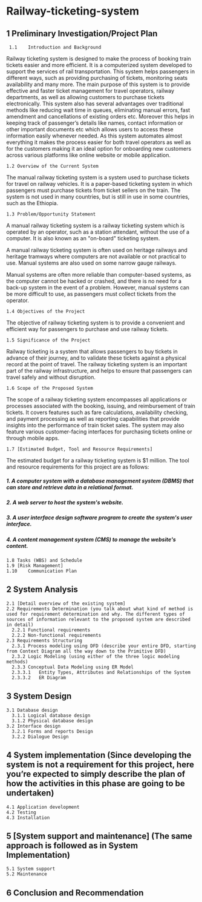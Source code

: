 # Railway-ticketing-system
 ## 1	Preliminary Investigation/Project Plan
     1.1	Introduction and Background
Railway ticketing system is designed to make the process of booking train tickets easier and more efficient. It is a computerized system developed to support the services of rail transportation. This system helps passengers in different ways, such as providing purchasing of tickets, monitoring seats availability and many more. The main purpose of this system is to provide effective and faster ticket management for travel operators, railway departments, as well as allowing customers to purchase tickets electronically.
This system also has several advantages over traditional methods like reducing wait time in queues, eliminating manual errors, fast amendment and cancellations of existing orders etc. Moreover this helps in keeping track of passenger’s details like names, contact information or other important documents etc which allows users to access these information easily whenever needed. As this system automates almost everything it makes the process easier for both travel operators as well as for the customers making it an ideal option for onboarding new customers across various platforms like online website or mobile application.
    
    1.2	Overview of the Current System 
        
The manual railway ticketing system is a system used to purchase tickets for travel on railway vehicles. It is a paper-based ticketing system in which                passengers must purchase tickets from ticket sellers on the train. The system is not used in many countries, but is still in use in some countries, such as the        Ethiopia.

    1.3	Problem/Opportunity Statement
 
A manual railway ticketing system is a railway ticketing system which is operated by an operator, such as a station attendant, without the use of a computer.          It is also known as an "on-board" ticketing system.

A manual railway ticketing system is often used on heritage railways and heritage tramways where computers are not available or not practical to use. Manual          systems are also used on some narrow gauge railways.

Manual systems are often more reliable than computer-based systems, as the computer cannot be hacked or crashed, and there is no need for a back-up system in          the event of a problem. However, manual systems can be more difficult to use, as passengers must collect tickets from the operator.
        
    1.4	Objectives of the Project
The objective of railway ticketing system is to provide a convenient and efficient way for passengers to purchase and use railway tickets.
   
    1.5	Significance of the Project
Railway ticketing is a system that allows passengers to buy tickets in advance of their journey, and to validate these tickets against a physical record at the       point of travel. The railway ticketing system is an important part of the railway infrastructure, and helps to ensure that passengers can travel safely and             without disruption.

    1.6	Scope of the Proposed System
The scope of a railway ticketing system encompasses all applications or processes associated with the booking, issuing, and reimbursement of train tickets. It covers features such as fare calculations, availability checking, and payment processing as well as reporting capabilities that provide insights into the performance of train ticket sales. The system may also feature various customer-facing interfaces for purchasing tickets online or through mobile apps.

    1.7	[Estimated Budget, Tool and Resource Requirements]
The estimated budget for a railway ticketing system is $1 million. The tool and resource requirements for this project are as follows:

   ##### 1. A computer system with a database management system (DBMS) that can store and retrieve data in a relational format.

   ##### 2. A web server to host the system's website.

   ##### 3. A user interface design software program to create the system's user interface.

   ##### 4. A content management system (CMS) to manage the website's content.
    
    1.8	Tasks (WBS) and Schedule 
    1.9	[Risk Management]
    1.10	Communication Plan
  ## 2	System Analysis
    2.1	[Detail overview of the existing system] 
    2.2	Requirements Determination (you talk about what kind of method is used for requirement determination and why. The different types of sources of information relevant to the proposed system are described in detail)
      2.2.1	Functional requirements 
      2.2.2	Non-functional requirements 
    2.3	Requirements Structuring
      2.3.1	Process modeling using DFD (describe your entire DFD, starting from Context Diagram all the way down to the Primitive DFD)
      2.3.2	Logic Modeling (using either of the three logic modeling methods)
      2.3.3	Conceptual Data Modeling using ER Model
      2.3.3.1	Entity Types, Attributes and Relationships of the System
      2.3.3.2	ER Diagram
## 3	System Design
    3.1	Database design
      3.1.1	Logical database design
      3.1.2	Physical database design
    3.2	Interface design
      3.2.1	Forms and reports Design
      3.2.2	Dialogue Design


## 4	System implementation (Since developing the system is not a requirement for this project, here you’re expected to simply describe the plan of how the activities in this phase are going to be undertaken)
    4.1	Application development
    4.2	Testing
    4.3	Installation
## 5	[System support and maintenance] (The same approach is followed as in System Implementation)
    5.1	System support
    5.2	Maintenance
## 6	Conclusion and Recommendation
